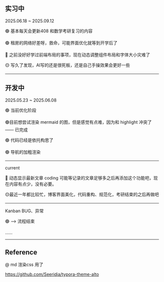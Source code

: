 ## 实习中

2025.06.18 ~ 2025.09.12

🟢 基本每天会更新408 和数学考研复习的内容

🟢 租房的网络好差呀，救命，可能界面优化就等到开学后了

🔴 之前没好好学过前端布局的事项，现在动态调整组件布局和字体大小灾难了

🟡 写久了发现，AI写的还是很死板，还是自己手操效果会更好一些

---

## 开发中

2025.05.23 ~ 2025.06.08

🟢 当前优化阶段

🟢目前想尝试渲染 mermaid 的图，但是感觉有点难，因为和 highlight 冲突了 —— 已完成

🟢 代码已经是依托构思了

🟢 导航的加粗渲染

---

current

🔴 动态显示最新文章  coding  可能等记录的文章足够多之后再添加这个功能吧，现在内容有点少，没有必要。

🟡最近一年都比较忙，博客界面美化，代码重构、规范化，考研结束的之后再做吧

---

Kanban  BUG、异常

🟢 --> 流程结束

……

---

## Reference

@ md 渲染css 用了

https://github.com/Seeridia/typora-theme-alto
